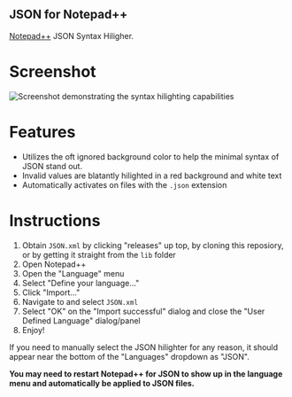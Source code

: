JSON for Notepad++
------------------
[Notepad++](http://notepad-plus-plus.org/) JSON Syntax Hiligher.

Screenshot
==========
![Screenshot demonstrating the syntax hilighting capabilities](http://i.imgur.com/8raMmsF.png)

Features
========
- Utilizes the oft ignored background color to help the minimal syntax of JSON stand out.
- Invalid values are blatantly hilighted in a red background and white text
- Automatically activates on files with the `.json` extension

Instructions
============
1. Obtain `JSON.xml` by clicking "releases" up top, by cloning this reposiory, or by getting it straight from the `lib` folder
2. Open Notepad++
3. Open the "Language" menu
4. Select "Define your language..."
5. Click "Import..."
6. Navigate to and select `JSON.xml`
7. Select "OK" on the "Import successful" dialog and close the "User Defined Language" dialog/panel
8. Enjoy!

If you need to manually select the JSON hilighter for any reason, it should appear near the bottom of the "Languages" dropdown as "JSON".

**You may need to restart Notepad++ for JSON to show up in the language menu and automatically be applied to JSON files.**
